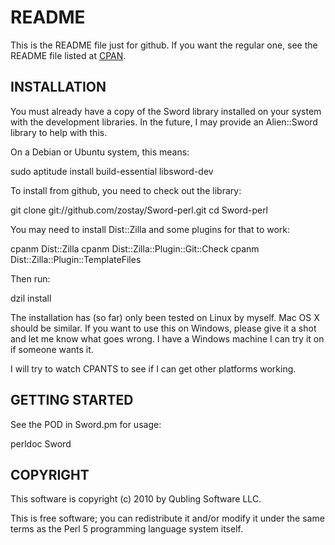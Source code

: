 # README

This is the README file just for github. If you want the regular one, see the README file listed at [CPAN](http://search.cpan.org/dist/Sword/).

## INSTALLATION

You must already have a copy of the Sword library installed on your system with
the development libraries. In the future, I may provide an Alien::Sword library
to help with this.

On a Debian or Ubuntu system, this means:

  sudo aptitude install build-essential libsword-dev

To install from github, you need to check out the library:

  git clone git://github.com/zostay/Sword-perl.git
  cd Sword-perl

You may need to install Dist::Zilla and some plugins for that to work:

  cpanm Dist::Zilla
  cpanm Dist::Zilla::Plugin::Git::Check
  cpanm Dist::Zilla::Plugin::TemplateFiles

Then run:

  dzil install

The installation has (so far) only been tested on Linux by myself. Mac OS X
should be similar. If you want to use this on Windows, please give it a shot and
let me know what goes wrong. I have a Windows machine I can try it on if someone
wants it.

I will try to watch CPANTS to see if I can get other platforms working.

## GETTING STARTED

See the POD in Sword.pm for usage:

  perldoc Sword

## COPYRIGHT

This software is copyright (c) 2010 by Qubling Software LLC.

This is free software; you can redistribute it and/or modify it under
the same terms as the Perl 5 programming language system itself.

